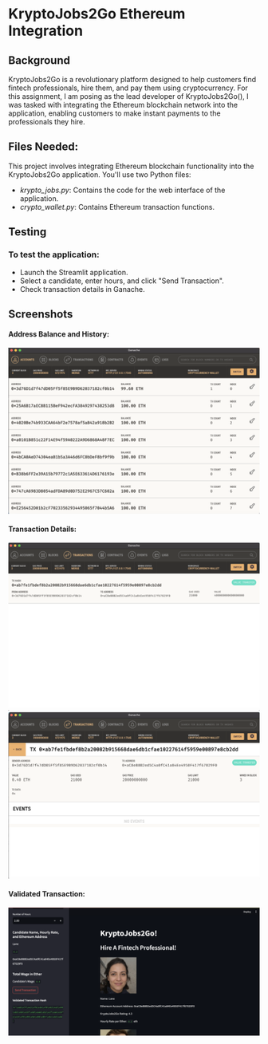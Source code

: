 # KryptoJobs2Go Ethereum Integration

## Background
KryptoJobs2Go is a revolutionary platform designed to help customers find fintech professionals, hire them, and pay them using cryptocurrency. For this assignment, I am posing as the lead developer of KryptoJobs2Go(), I was tasked with integrating the Ethereum blockchain network into the application, enabling customers to make instant payments to the professionals they hire.

## Files Needed:
This project involves integrating Ethereum blockchain functionality into the KryptoJobs2Go application. You'll use two Python files:

- _krypto_jobs.py_: Contains the code for the web interface of the application.
- _crypto_wallet.py_: Contains Ethereum transaction functions.

## Testing
### To test the application:

- Launch the Streamlit application.
- Select a candidate, enter hours, and click "Send Transaction".
- Check transaction details in Ganache.
## Screenshots
#### Address Balance and History: 
![alt text](Images/account_balance.png)
#### Transaction Details: 
![alt text](Images/transaction_history.png)
![alt text](Images/transaction_details.png)
#### Validated Transaction:
 ![alt text](Images/validated_transaction.png)